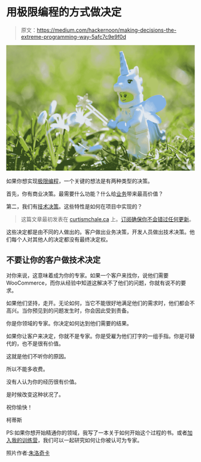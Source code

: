 # 用极限编程的方式做决定

> 原文：<https://medium.com/hackernoon/making-decisions-the-extreme-programming-way-5afc7c9e9f0d>

![](img/0fc94431491de5a43697a3fa817b7581.png)

如果你想实现[极限编程](https://curtismchale.ca/2018/04/19/what-is-extreme-programming-and-how-do-you-do-it/)，一个关键的想法是有两种类型的决策。

首先，你有商业决策。最需要什么功能？什么给[业务](https://hackernoon.com/tagged/business)带来最高价值？

第二，我们有[技术决策](https://hackernoon.com/tagged/technical-decisions)。这些特性是如何在项目中实现的？

> 这篇文章最初发表在 [curtismchale.ca](https://curtismchale.ca) 上。[订阅确保你不会错过任何更新](https://curtismchale.ca/subscribe)。

这些决定都是由不同的人做出的。客户做出业务决策，开发人员做出技术决策。他们每个人对其他人的决定都没有最终决定权。

## 不要让你的客户做技术决定

对你来说，这意味着成为你的专家。如果一个客户来找你，说他们需要 WooCommerce，而你从经验中知道这解决不了他们的问题，你就有说不的要求。

如果他们坚持，走开。无论如何，当它不能很好地满足他们的需求时，他们都会不高兴。当你预见到的问题发生时，你会因此受到责备。

你是你领域的专家。你决定如何达到他们需要的结果。

如果你让客户来决定，你就不是专家。你是受雇为他们打字的一组手指。你是可替代的，也不是很有价值。

这就是他们不听你的原因。

所以不能多收费。

没有人认为你的经历很有价值。

是时候改变这种状况了。

祝你愉快！

柯蒂斯

PS:如果你想开始精通你的领域，我写了一本关于如何开始这个过程的书。或者[加入我的训练营](http://curtismchale.ca/8-week-business-bootcamp/)，我们可以一起研究如何让你被认可为专家。

照片作者:[朱洛奇卡](https://www.flickr.com/photos/julochka/16675220758)